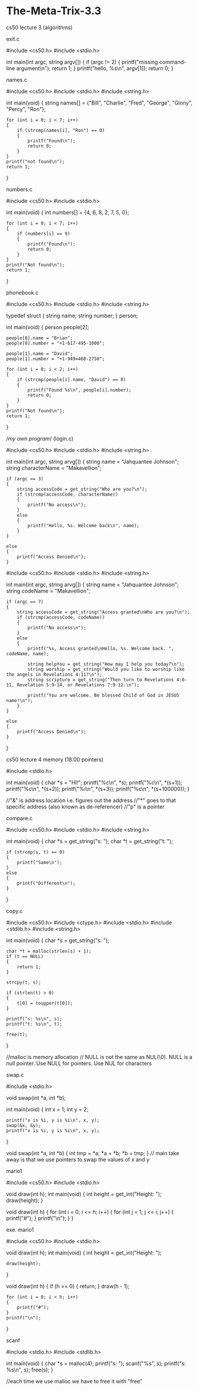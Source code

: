# The-Meta-Trix-3.3
cs50 lecture 3 (algorithms)

exit.c

#include <cs50.h>
#include <stdio.h>

int main(int argc, string argv[])
{
    if (argc != 2)
    {
        printf("missing command-line argument\n");
        return 1;
    }
    printf("hello, %s\n", argv[1]);
    return 0;
}


names.c

#include <cs50.h>
#include <stdio.h>
#include <string.h>

int main(void)
{
    string names[] = {"Bill", "Charlie", "Fred", "George", "Ginny", "Percy", "Ron"};
    
    for (int i = 0; i < 7; i++)
    {
        if (strcmp(names[i], "Ron") == 0)
        {
            printf("Found\n");
            return 0;
        }
    }
    printf("not found\n");
    return 1;
}


numbers.c

#include <cs50.h>
#include <stdio.h>

int main(void)
{
    int numbers[] = {4, 6, 8, 2, 7, 5, 0};
    
    for (int i = 0; i < 7; i++)
    {
        if (numbers[i] == 9) 
        {
            printf("Found\n");
            return 0;
        }
    }
    printf("Not found\n");
    return 1;
}


phonebook.c

#include <cs50.h>
#include <stdio.h>
#include <string.h>

typedef struct
{
    string name;
    string number;
}
person;

int main(void)
{
    person people[2];
    
    people[0].name = "Brian";
    people[0].number = "+1-617-495-1000";
    
    people[1].name = "David";
    people[1].number = "+1-949=468-2750";
    
    for (int i = 0; i < 2; i++)
    {
        if (strcmp(people[i].name, "David") == 0)
        {
            printf("Found %s\n", people[i].number);
            return 0;
        }
    }
    printf("Not found\n");
    return 1;
}


/*my own program*/
(login.c)

#include <cs50.h>
#include <stdio.h>
#include <string.h>

int main(int argc, string arvg[])
{
    string name = "Jahquantee Johnson";
    string characterName = "Makavellion";

    if (argc == 3)
    {
        string accessCode = get_string("Who are you?\n");
        if (strcmp(accessCode, characterName))
        {
            printf("No access\n");
        }
        else
        {
            printf("Hello, %s. Welcome back\n", name);
        }
    }

    else
    {
        printf("Access Denied\n");
    }



#include <cs50.h>
#include <stdio.h>
#include <string.h>

int main(int argc, string arvg[])
{
    string name = "Jahquantee Johnson";
    string codeName = "Makavellion";

    if (argc == 7)
    {
        string accessCode = get_string("Access granted\nWho are you?\n");
        if (strcmp(accessCode, codeName))
        {
            printf("No access\n");
        }
        else
        {
            printf("%s, Access granted\nHello, %s. Welcome back. ", codeName, name);
            
            string helpYou = get_string("How may I help you today?\n");
            string worship = get_string("Would you like to worship like the angels in Revelations 4:11?\n");
            string scripture = get_string("Then turn to Revelations 4:8-11, Revelation 5:9-14, or Revelations 7:9-12.\n");
            
            printf("You are welcome. Be blessed Child of God in JESUS name!\n");
        }
    }

    else
    {
        printf("Access Denied\n");
    }
}


cs50 lecture 4 memory (18:00 pointers)

#include <stdio.h>

int main(void)
{
    char *s = "HI!";
    printf("%c\n", *s);
    printf("%c\n", *(s+1));
    printf("%c\n", *(s+2));
    printf("%i\n", *(s+3));
    printf("%c\n", *(s+100000));
}

//"&" is address location i.e. figures out the address
//"*" goes to that specific address (also known as de-referencer)
//"p" is a pointer


compare.c

#include <cs50.h>
#include <stdio.h>
#include <string.h>

int main(void)
{
    char *s = get_string("s: ");
    char *t = get_string("t: ");
    
    if (strcmp(s, t) == 0)
    {
        printf("Same\n");
    }
    else
    {
        printf("Different\n");
    }
}


copy.c

#include <cs50.h>
#include <ctype.h>
#include <stdio.h>
#include <stdlib.h>
#include <string.h>

int main(void)
{
    char *s = get_string("s: ");
    
    char *t = malloc(strlen(s) + 1);
    if (t == NULL)
    {
        return 1;
    }
    
    strcpy(t, s);
    
    if (strlen(t) > 0)
    {
        t[0] = toupper(t[0]);
    }
    
    printf("s: %s\n", s);
    printf("t: %s\n", t);

    free(t);
}

//malloc is memory allocation
// NULL is not the same as NUL(\0). NULL is a null pointer. Use NULL for pointers. Use NUL for characters

swap.c

#include <stdio.h>

void swap(int *a, int *b);

int main(void)
{
    int x = 1;
    int y = 2;

    printf("x is %i, y is %i\n", x, y);
    swap(&x, &y);
    printf("x is %i, y is %i\n", x, y);
}

void swap(int *a, int *b)
{
    int tmp = *a;
    *a = *b;
    *b = tmp;
}
// main take away is that we use pointers to swap the values of x and y

mario1

#include <cs50.h>
#include <stdio.h>

void draw(int h);
int main(void)
{
    int height = get_int("Height: ");
    draw(height);
}

void draw(int h)
{
    for (int i = 0; i <= h; i++)
    {
        for (int j = 1; j <= i; j++)
        {
            printf("#");
        }
        printf("\n");
    }
}

exe. mario1

#include <cs50.h>
#include <stdio.h>

void draw(int h);
int main(void)
{
    int height = get_int("Height: ");
    
    draw(height);
}

void draw(int h)
{
    if (h == 0)
    {
        return;
    }
    draw(h - 1);
    
    for (int i = 0; i < h; i++)
    {
        printf("#");
    }
    printf("\n");
}

scanf 

#include <stdio.h>
#include <stdlib.h>

int main(void)
{
    char *s = malloc(4);
    printf("s: ");
    scanf("%s", s);
    printf("s: %s\n", s);
    free(s);
}

//each time we use malloc we have to free it with "free"
